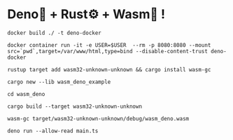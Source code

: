 # Deno🦕 + Rust⚙ + Wasm🦀 !


```
docker build ./ -t deno-docker
```


```
docker container run -it -e USER=$USER  --rm -p 8080:8080 --mount src=`pwd`,target=/var/www/html,type=bind --disable-content-trust deno-docker
```


```
rustup target add wasm32-unknown-unknown && cargo install wasm-gc
```


```
cargo new --lib wasm_deno_example
```


```
cd wasm_deno
```


```
cargo build --target wasm32-unknown-unknown
```


```
wasm-gc target/wasm32-unknown-unknown/debug/wasm_deno.wasm
```


```
deno run --allow-read main.ts
```
